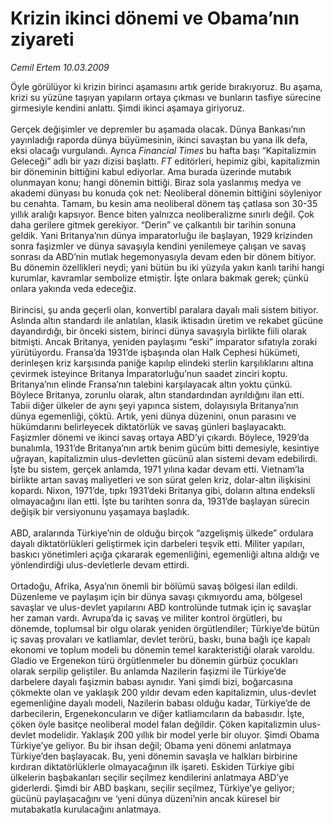 # Krizin ikinci dönemi ve Obama’nın ziyareti

*Cemil Ertem 10.03.2009*

<div class="taraf_structure_2col_1zq">
<div class="margen_n">



 <p>Öyle görülüyor ki krizin birinci aşamasını artık geride bırakıyoruz. Bu aşama, krizi su yüzüne taşıyan yapıların ortaya çıkması ve bunların tasfiye sürecine girmesiyle kendini anlattı. Şimdi ikinci aşamaya giriyoruz. <br/><br/>Gerçek değişimler ve depremler bu aşamada olacak. Dünya Bankası’nın yayınladığı raporda dünya büyümesinin, ikinci savaştan bu yana ilk defa, eksi olacağı vurgulandı. Ayrıca <i>Financial Times</i> bu hafta başı “Kapitalizmin Geleceği” adlı bir yazı dizisi başlattı. <i>FT</i> editörleri, hepimiz gibi, kapitalizmin bir döneminin bittiğini kabul ediyorlar. Ama burada üzerinde mutabık olunmayan konu; hangi dönemin bittiği. Biraz sola yaslanmış medya ve akademi dünyası bu konuda çok net: Neoliberal dönemin bittiğini söyleniyor bu cenahta. Tamam, bu kesin ama neoliberal dönem taş çatlasa son 30-35 yıllık aralığı kapsıyor. Bence biten yalnızca neoliberalizme sınırlı değil. Çok daha gerilere gitmek gerekiyor. “Derin” ve çalkantılı bir tarihin sonuna geldik. Yani Britanya’nın dünya imparatorluğu ile başlayan, 1929 krizinden sonra faşizmler ve dünya savaşıyla kendini yenilemeye çalışan ve savaş sonrası da ABD’nin mutlak hegemonyasıyla devam eden bir dönem bitiyor. Bu dönemin özellikleri neydi; yani bütün bu iki yüzyıla yakın kanlı tarihi hangi kurumlar, kavramlar sembolize etmiştir. İşte onlara bakmak gerek; çünkü onlara yakında veda edeceğiz. <br/><br/>Birincisi, şu anda geçerli olan, konvertibl paralara dayalı mali sistem bitiyor. Aslında altın standardı ile anlatılan, klasik iktisadın üretim ve rekabet gücüne dayandırdığı, bir önceki sistem, birinci dünya savaşıyla birlikte fiili olarak bitmişti. Ancak Britanya, yeniden paylaşımı “eski” imparator sıfatıyla zoraki yürütüyordu. Fransa’da 1931’de işbaşında olan Halk Cephesi hükümeti, derinleşen kriz karşısında paniğe kapılıp elindeki sterlin karşılıklarını altına çevirmek isteyince Britanya İmparatorluğu’nun saadet zinciri koptu. Britanya’nın elinde Fransa’nın talebini karşılayacak altın yoktu çünkü. Böylece Britanya, zorunlu olarak, altın standardından ayrıldığını ilan etti. Tabii diğer ülkeler de aynı şeyi yapınca sistem, dolayısıyla Britanya’nın dünya egemenliği, çöktü. Artık, yeni dünya düzenini, onun parasını ve hükümdarını belirleyecek diktatörlük ve savaş günleri başlayacaktı. Faşizmler dönemi ve ikinci savaş ortaya ABD’yi çıkardı. Böylece, 1929’da bunalımla, 1931’de Britanya’nın artık benim gücüm bitti demesiyle, kesintiye uğrayan, kapitalizmin ulus-devletten gücünü alan sistemi devam edebilirdi. İşte bu sistem, gerçek anlamda, 1971 yılına kadar devam etti. Vietnam’la birlikte artan savaş maliyetleri ve son sürat gelen kriz, dolar-altın ilişkisini kopardı. Nixon, 1971’de, tıpkı 1931’deki Britanya gibi, doların altına endeksli olmayacağını ilan etti. İşte bu tarihten sonra da, 1931’de başlayan sürecin değişik bir versiyonunu yaşamaya başladık. <br/><br/>ABD, aralarında Türkiye’nin de olduğu birçok “azgelişmiş ülkede” ordulara dayalı diktatörlükleri geliştirmek için darbeleri teşvik etti. Militer yapıları, baskıcı yönetimleri açığa çıkararak egemenliğini, egemenliği altına aldığı ve yönlendirdiği ulus-devletlerle devam ettirdi. <br/><br/>Ortadoğu, Afrika, Asya’nın önemli bir bölümü savaş bölgesi ilan edildi. Düzenleme ve paylaşım için bir dünya savaşı çıkmıyordu ama, bölgesel savaşlar ve ulus-devlet yapılarını ABD kontrolünde tutmak için iç savaşlar her zaman vardı. Avrupa’da iç savaş ve militer kontrol örgütleri, bu dönemde, toplumsal bir olgu olarak yeniden örgütlendiler; Türkiye’de bütün iç savaş provaları ve katliamlar, devlet terörü, baskı, buna bağlı içe kapalı ekonomi ve toplum modeli bu dönemin temel karakteristiği olarak varoldu. Gladio ve Ergenekon türü örgütlenmeler bu dönemin gürbüz çocukları olarak serpilip geliştiler. Bu anlamda Nazilerin faşizmi ile Türkiye’de darbelere dayalı faşizmin babası aynıdır. Yani şimdi bizi, boğarcasına çökmekte olan ve yaklaşık 200 yıldır devam eden kapitalizmin, ulus-devlet egemenliğine dayalı modeli, Nazilerin babası olduğu kadar, Türkiye’de de darbecilerin, Ergenekoncuların ve diğer katliamcıların da babasıdır. İşte, çöken öyle basitçe neoliberal model falan değildir. Çöken kapitalizmin ulus-devlet modelidir. Yaklaşık 200 yıllık bir model yerle bir oluyor. Şimdi Obama Türkiye’ye geliyor. Bu bir ihsan değil; Obama yeni dönemi anlatmaya Türkiye’den başlayacak. Bu, yeni dönemin savaşla ve halkları birbirine kırdıran diktatörlüklerle olmayacağının ilk işareti. Eskiden Türkiye gibi ülkelerin başbakanları seçilir seçilmez kendilerini anlatmaya ABD’ye giderlerdi. Şimdi bir ABD başkanı, seçilir seçilmez, Türkiye’ye geliyor; gücünü paylaşacağını ve ‘yeni dünya düzeni’nin ancak küresel bir mutabakatla kurulacağını anlatmaya.</p>

<br/>


<div id="taraf_not">
</div>

</div>


</div>

